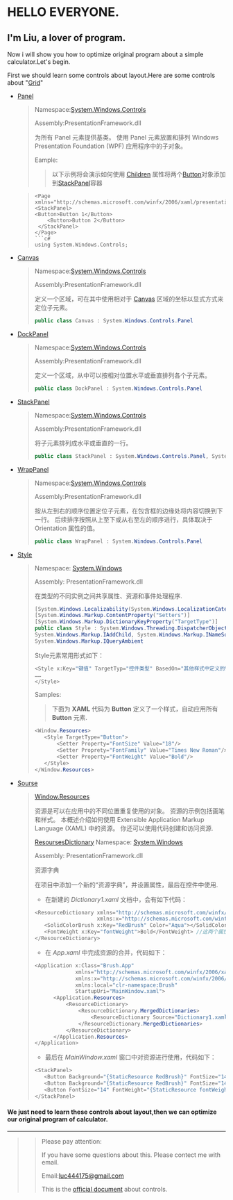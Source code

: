 # HELLO EVERYONE.
## I'm Liu, a lover of program.

Now i will show you how to optimize original program about a simple calculator.Let's begin.

First we should learn some controls about layout.Here are some controls about "[Grid](https://learn.microsoft.com/zh-cn/dotnet/desktop/wpf/controls/grid?view=netframeworkdesktop-4.8)"

* [Panel](https://learn.microsoft.com/zh-cn/dotnet/api/system.windows.controls.panel?view=windowsdesktop-8.0)
  >Namespace:[System.Windows.Controls](https://learn.microsoft.com/zh-cn/dotnet/api/system.windows.controls?view=windowsdesktop-8.0)
  >
  >Assembly:PresentationFramework.dll
  >
  >为所有 Panel 元素提供基类。 使用 Panel 元素放置和排列 Windows Presentation Foundation (WPF) 应用程序中的子对象。
  >
  >Eample:
  >>以下示例将会演示如何使用 [Children](https://learn.microsoft.com/zh-cn/dotnet/api/system.windows.controls.panel.children?view=windowsdesktop-8.0) 属性将两个[Button](https://learn.microsoft.com/zh-cn/dotnet/api/system.windows.controls.button?view=windowsdesktop-8.0)对象添加到[StackPanel](https://learn.microsoft.com/zh-cn/dotnet/api/system.windows.controls.stackpanel?view=windowsdesktop-8.0)容器

  >```XAML
  ><Page xmlns="http://schemas.microsoft.com/winfx/2006/xaml/presentation">
  ><StackPanel>
  ><Button>Button 1</Button>
  >     <Button>Button 2</Button>
  >  </StackPanel>
  ></Page>
  >```c#
  >using System.Windows.Controls;
  >
  
* [Canvas](https://learn.microsoft.com/zh-cn/dotnet/api/system.windows.controls.canvas?view=windowsdesktop-8.0)
  >Namespace:[System.Windows.Controls](https://learn.microsoft.com/zh-cn/dotnet/api/system.windows.controls?view=windowsdesktop-8.0)
  >
  >Assembly:PresentationFramework.dll
  >
  >定义一个区域，可在其中使用相对于 [Canvas](https://learn.microsoft.com/zh-cn/dotnet/api/system.windows.controls.canvas?view=windowsdesktop-8.0) 区域的坐标以显式方式来定位子元素。
  >
  >```c#
  >public class Canvas : System.Windows.Controls.Panel
  
* [DockPanel](https://learn.microsoft.com/zh-cn/dotnet/api/system.windows.controls.dockpanel?view=windowsdesktop-8.0)
    >Namespace:[System.Windows.Controls](https://learn.microsoft.com/zh-cn/dotnet/api/system.windows.controls?view=windowsdesktop-8.0)
    >
    >Assembly:PresentationFramework.dll
    >
    >定义一个区域，从中可以按相对位置水平或垂直排列各个子元素。
    >
    >```c#
    >public class DockPanel : System.Windows.Controls.Panel
    
 * [StackPanel](https://learn.microsoft.com/zh-cn/dotnet/api/system.windows.controls.stackpanel?view=windowsdesktop-8.0)
    >Namespace:[System.Windows.Controls](https://learn.microsoft.com/zh-cn/dotnet/api/system.windows.controls?view=windowsdesktop-8.0)
    >
    >Assembly:PresentationFramework.dll
    >
    >将子元素排列成水平或垂直的一行。
    >
    >```c#
    >public class StackPanel : System.Windows.Controls.Panel, System.Windows.Controls.Primitives.IScrollInfo
    
 * [WrapPanel](https://learn.microsoft.com/zh-cn/dotnet/api/system.windows.controls.wrappanel?view=windowsdesktop-8.0)
    >Namespace:[System.Windows.Controls](https://learn.microsoft.com/zh-cn/dotnet/api/system.windows.controls?view=windowsdesktop-8.0)
    >
    >Assembly:PresentationFramework.dll
    >
    >按从左到右的顺序位置定位子元素，在包含框的边缘处将内容切换到下一行。 后续排序按照从上至下或从右至左的顺序进行，具体取决于 Orientation 属性的值。
    >
    >```C#
    >public class WrapPanel : System.Windows.Controls.Panel
 * [Style](https://learn.microsoft.com/zh-cn/dotnet/api/system.windows.style?view=windowsdesktop-8.0)
   >Namespace: [System.Windows](https://learn.microsoft.com/zh-cn/dotnet/api/system.windows?view=windowsdesktop-8.0)
   >
   >Assembly: PresentationFramework.dll
   >
   >在类型的不同实例之间共享属性、资源和事件处理程序.
   >
   >```c#
   >[System.Windows.Localizability(System.Windows.LocalizationCategory.Ignore)]
   >[System.Windows.Markup.ContentProperty("Setters")]
   >[System.Windows.Markup.DictionaryKeyProperty("TargetType")]
   >public class Style : System.Windows.Threading.DispatcherObject,
   >System.Windows.Markup.IAddChild, System.Windows.Markup.INameScope, 
   >System.Windows.Markup.IQueryAmbient
   >```
   >
   >Style元素常用形式如下：
   >```c#
   ><Style x:Key="键值" TargetTyp="控件类型" BasedOn="其他样式中定义的键值">
   >……
   ></Style>
   >```
   >
   >Samples:
   >>下面为 **XAML** 代码为 **Button** 定义了一个样式，自动应用所有 **Button** 元素.
   >```c#
   ><Window.Resources>
   >    <Style TargetType="Button">
   >        <Setter Property="FontSize" Value="18"/>
   >        <Setter Proprety="FontFamily" Value="Times New Roman"/>
   >        <Setter Property="FontWeight" Value="Bold"/>
   >    </Style>
   ></Window.Resources>
   >```
 * [Sourse](https://learn.microsoft.com/zh-cn/dotnet/desktop/wpf/advanced/resources-wpf?view=netframeworkdesktop-4.8)
   >[Window.Resources](https://learn.microsoft.com/zh-cn/dotnet/desktop/wpf/systems/xaml-resources-overview?view=netdesktop-7.0)
   >
   >资源是可以在应用中的不同位置重复使用的对象。 资源的示例包括画笔和样式。 本概述介绍如何使用 Extensible Application Markup Language (XAML) 中的资源。 你还可以使用代码创建和访问资源.
   >
   >[ResoursesDictionary](https://learn.microsoft.com/zh-cn/dotnet/api/system.windows.resourcedictionary?view=windowsdesktop-8.0)
   >Namespace: [System.Windows](https://learn.microsoft.com/zh-cn/dotnet/api/system.windows?view=windowsdesktop-8.0)
   >
   >Assembly: PresentationFramework.dll
   >
   >资源字典
   >
   >在项目中添加一个新的“资源字典”，并设置属性，最后在控件中使用.
   >
   >* 在新建的 *Dictionary1.xaml* 文档中，会有如下代码：
   >
   >```c#
   ><ResourceDictionary xmlns="http://schemas.microsoft.com/winfx/2006/xaml/presentation"
   >                     xmlns:x="http://schemas.microsoft.com/winfx/2006/xaml">
   >    <SolidColorBrush x:Key="RedBrush" Color="Aqua"></SolidColorBrush>
   >    <FontWeight x:Key="fontWeight">Bold</FontWeight> //这两个属性是需要自己设置
   ></ResourceDictionary>
   >```
   >
   >* 在 *App.xaml* 中完成资源的合并，代码如下：
   >
   >```c#
   ><Application x:Class="Brush.App"
   >              xmlns="http://schemas.microsoft.com/winfx/2006/xaml/presentation"
   >              xmlns:x="http://schemas.microsoft.com/winfx/2006/xaml"
   >              xmlns:local="clr-namespace:Brush"
   >              StartupUri="MainWindow.xaml">
   >       <Application.Resources>
   >           <ResourceDictionary>
   >               <ResourceDictionary.MergedDictionaries>
   >                   <ResourceDictionary Source="Dictionary1.xaml"/>
   >               </ResourceDictionary.MergedDictionaries>
   >           </ResourceDictionary>
   >       </Application.Resources>
   ></Application>
   >```
   >
   >* 最后在 *MainWindow.xaml* 窗口中对资源进行使用，代码如下：
   >
   >```c#
   ><StackPanel>
   >    <Button Background="{StaticResource RedBrush}" FontSize="14" Content="静态资源"/>
   >    <Button Background="{StaticResource RedBrush}" FontSize="14" Content="动态资源"/>
   >    <Button FontSize="14" FontWeight="{StaticResource fontWeight}" Content="修改颜色"/>
   ></StackPanel>
   >```
#### We just need to learn these controls about layout,then we can optimize our original program of calculator.

********

>>Please pay attention:
>>
>>If you have some questions about this. Please contect me with email.
>>
>>Email:luc444175@gmail.com
>>
>>This is the [official document](https://learn.microsoft.com/zh-cn/dotnet/desktop/wpf/controls/?view=netframeworkdesktop-4.8) about controls.
     
     




  
